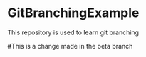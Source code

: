 # GitBranchingExample

This repository is used to learn git branching

#This is a change made in the beta branch
